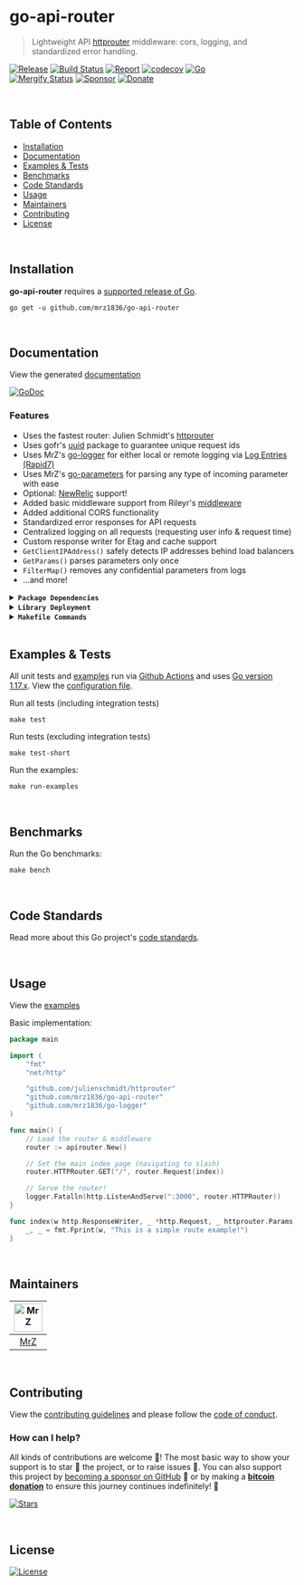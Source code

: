 # go-api-router
> Lightweight API [httprouter](https://github.com/julienschmidt/httprouter) middleware: cors, logging, and standardized error handling.

[![Release](https://img.shields.io/github/release-pre/mrz1836/go-api-router.svg?logo=github&style=flat&v=3)](https://github.com/mrz1836/go-api-router/releases)
[![Build Status](https://img.shields.io/github/workflow/status/mrz1836/go-api-router/run-go-tests?logo=github&v=3)](https://github.com/mrz1836/go-api-router/actions)
[![Report](https://goreportcard.com/badge/github.com/mrz1836/go-api-router?style=flat&v=3)](https://goreportcard.com/report/github.com/mrz1836/go-api-router)
[![codecov](https://codecov.io/gh/mrz1836/go-api-router/branch/master/graph/badge.svg?v=3)](https://codecov.io/gh/mrz1836/go-api-router)
[![Go](https://img.shields.io/github/go-mod/go-version/mrz1836/go-api-router?v=3)](https://golang.org/)
<br>
[![Mergify Status](https://img.shields.io/endpoint.svg?url=https://api.mergify.com/v1/badges/mrz1836/go-api-router&style=flat&v=1)](https://mergify.io)
[![Sponsor](https://img.shields.io/badge/sponsor-MrZ-181717.svg?logo=github&style=flat&v=3)](https://github.com/sponsors/mrz1836)
[![Donate](https://img.shields.io/badge/donate-bitcoin-ff9900.svg?logo=bitcoin&style=flat&v=3)](https://mrz1818.com/?tab=tips&utm_source=github&utm_medium=sponsor-link&utm_campaign=go-api-router&utm_term=go-api-router&utm_content=go-api-router)

<br/>

## Table of Contents
- [Installation](#installation)
- [Documentation](#documentation)
- [Examples & Tests](#examples--tests)
- [Benchmarks](#benchmarks)
- [Code Standards](#code-standards)
- [Usage](#usage)
- [Maintainers](#maintainers)
- [Contributing](#contributing)
- [License](#license)

<br/>

## Installation

**go-api-router** requires a [supported release of Go](https://golang.org/doc/devel/release.html#policy).
```shell script
go get -u github.com/mrz1836/go-api-router
```

<br/>

## Documentation
View the generated [documentation](https://pkg.go.dev/github.com/mrz1836/go-api-router)

[![GoDoc](https://godoc.org/github.com/mrz1836/go-api-router?status.svg&style=flat)](https://pkg.go.dev/github.com/mrz1836/go-api-router)

### Features
- Uses the fastest router: Julien Schmidt's [httprouter](https://github.com/julienschmidt/httprouter)
- Uses gofr's [uuid](https://github.com/gofrs/uuid) package to guarantee unique request ids
- Uses MrZ's [go-logger](https://github.com/mrz1836/go-logger) for either local or remote logging via [Log Entries (Rapid7)](https://www.rapid7.com/products/insightops/)
- Uses MrZ's [go-parameters](https://github.com/mrz1836/go-parameters) for parsing any type of incoming parameter with ease
- Optional: [NewRelic](https://docs.newrelic.com/docs/agents/go-agent/get-started/go-agent-compatibility-requirements/) support!
- Added basic middleware support from Rileyr's [middleware](https://github.com/rileyr/middleware)
- Added additional CORS functionality
- Standardized error responses for API requests
- Centralized logging on all requests (requesting user info & request time)
- Custom response writer for Etag and cache support
- `GetClientIPAddress()` safely detects IP addresses behind load balancers
- `GetParams()` parses parameters only once
- `FilterMap()` removes any confidential parameters from logs
- ...and more!

<details>
<summary><strong><code>Package Dependencies</code></strong></summary>
<br/>

- Julien Schmidt's [httprouter](https://github.com/julienschmidt/httprouter) package
- Rileyr's [middleware](https://github.com/rileyr/middleware) package
- gofrs [uuid](https://github.com/gofrs/uuid) package
- MrZ's [go-logger](https://github.com/mrz1836/go-logger) and [go-parameters](https://github.com/mrz1836/go-parameters) package
- NewRelic's [go-agent](https://github.com/newrelic/go-agent)
</details>

<details>
<summary><strong><code>Library Deployment</code></strong></summary>
<br/>

[goreleaser](https://github.com/goreleaser/goreleaser) for easy binary or library deployment to Github and can be installed via: `brew install goreleaser`.

The [.goreleaser.yml](.goreleaser.yml) file is used to configure [goreleaser](https://github.com/goreleaser/goreleaser).

Use `make release-snap` to create a snapshot version of the release, and finally `make release` to ship to production.
</details>

<details>
<summary><strong><code>Makefile Commands</code></strong></summary>
<br/>

View all `makefile` commands
```shell script
make help
```

List of all current commands:
```text
all                  Runs lint, test and vet
clean                Remove previous builds and any test cache data
clean-mods           Remove all the Go mod cache
coverage             Shows the test coverage
godocs               Sync the latest tag with GoDocs
help                 Show this help message
install              Install the application
install-go           Install the application (Using Native Go)
lint                 Run the golangci-lint application (install if not found)
release              Full production release (creates release in Github)
release              Runs common.release then runs godocs
release-snap         Test the full release (build binaries)
release-test         Full production test release (everything except deploy)
replace-version      Replaces the version in HTML/JS (pre-deploy)
run-examples         Runs all the examples
tag                  Generate a new tag and push (tag version=0.0.0)
tag-remove           Remove a tag if found (tag-remove version=0.0.0)
tag-update           Update an existing tag to current commit (tag-update version=0.0.0)
test                 Runs vet, lint and ALL tests
test-ci              Runs all tests via CI (exports coverage)
test-ci-no-race      Runs all tests via CI (no race) (exports coverage)
test-ci-short        Runs unit tests via CI (exports coverage)
test-short           Runs vet, lint and tests (excludes integration tests)
uninstall            Uninstall the application (and remove files)
update-linter        Update the golangci-lint package (macOS only)
vet                  Run the Go vet application
```
</details>
 
<br/>

## Examples & Tests
All unit tests and [examples](examples) run via [Github Actions](https://github.com/mrz1836/go-api-router/actions) and
uses [Go version 1.17.x](https://golang.org/doc/go1.17). View the [configuration file](.github/workflows/run-tests.yml).

Run all tests (including integration tests)
```shell script
make test
```

Run tests (excluding integration tests)
```shell script
make test-short
```

Run the examples:
```shell script
make run-examples
```

<br/>

## Benchmarks
Run the Go benchmarks:
```shell script
make bench
```

<br/>

## Code Standards
Read more about this Go project's [code standards](.github/CODE_STANDARDS.md).

<br/>

## Usage
View the [examples](examples/examples.go)

Basic implementation:
```go
package main

import (
	"fmt"
	"net/http"

	"github.com/julienschmidt/httprouter"
	"github.com/mrz1836/go-api-router"
	"github.com/mrz1836/go-logger"
)

func main() {
	// Load the router & middleware
	router := apirouter.New()

	// Set the main index page (navigating to slash)
	router.HTTPRouter.GET("/", router.Request(index))

	// Serve the router!
	logger.Fatalln(http.ListenAndServe(":3000", router.HTTPRouter))
}

func index(w http.ResponseWriter, _ *http.Request, _ httprouter.Params) {
	_, _ = fmt.Fprint(w, "This is a simple route example!")
}
```

<br/>

## Maintainers
| [<img src="https://github.com/mrz1836.png" height="50" alt="MrZ" />](https://github.com/mrz1836) |
|:------------------------------------------------------------------------------------------------:|
|                                [MrZ](https://github.com/mrz1836)                                 |


<br/>

## Contributing
View the [contributing guidelines](.github/CONTRIBUTING.md) and please follow the [code of conduct](.github/CODE_OF_CONDUCT.md).

### How can I help?
All kinds of contributions are welcome :raised_hands:! 
The most basic way to show your support is to star :star2: the project, or to raise issues :speech_balloon:. 
You can also support this project by [becoming a sponsor on GitHub](https://github.com/sponsors/mrz1836) :clap: 
or by making a [**bitcoin donation**](https://mrz1818.com/?tab=tips&utm_source=github&utm_medium=sponsor-link&utm_campaign=go-api-router&utm_term=go-api-router&utm_content=go-api-router) to ensure this journey continues indefinitely! :rocket:

[![Stars](https://img.shields.io/github/stars/mrz1836/go-api-router?label=Please%20like%20us&style=social)](https://github.com/mrz1836/go-api-router/stargazers)

<br/>

## License
[![License](https://img.shields.io/github/license/mrz1836/go-api-router.svg?style=flat)](LICENSE)
